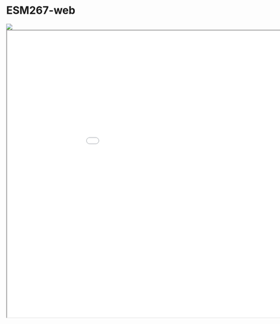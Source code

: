# ESM267-web

<img src=https://frew.eri.ucsb.edu/Frew-2013-10-narrow.jpg />

<iframe src="qgis2web/index.html" width=1024 height=768></iframe>
